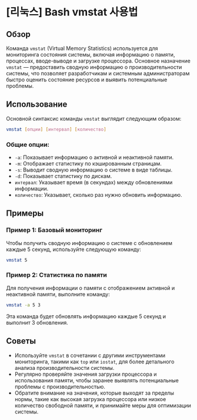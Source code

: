# [리눅스] Bash vmstat 사용법

## Обзор
Команда `vmstat` (Virtual Memory Statistics) используется для мониторинга состояния системы, включая информацию о памяти, процессах, вводе-выводе и загрузке процессора. Основное назначение `vmstat` — предоставить сводную информацию о производительности системы, что позволяет разработчикам и системным администраторам быстро оценить состояние ресурсов и выявить потенциальные проблемы.

## Использование
Основной синтаксис команды `vmstat` выглядит следующим образом:

```bash
vmstat [опции] [интервал] [количество]
```

### Общие опции:
- `-a`: Показывает информацию о активной и неактивной памяти.
- `-m`: Отображает статистику по кэшированным страницам.
- `-s`: Выводит сводную информацию о системе в виде таблицы.
- `-d`: Показывает статистику по дискам.
- `интервал`: Указывает время (в секундах) между обновлениями информации.
- `количество`: Указывает, сколько раз нужно обновить информацию.

## Примеры
### Пример 1: Базовый мониторинг
Чтобы получить сводную информацию о системе с обновлением каждые 5 секунд, используйте следующую команду:

```bash
vmstat 5
```

### Пример 2: Статистика по памяти
Для получения информации о памяти с отображением активной и неактивной памяти, выполните команду:

```bash
vmstat -a 5 3
```
Эта команда будет обновлять информацию каждые 5 секунд и выполнит 3 обновления.

## Советы
- Используйте `vmstat` в сочетании с другими инструментами мониторинга, такими как `top` или `iostat`, для более детального анализа производительности системы.
- Регулярно проверяйте значения загрузки процессора и использования памяти, чтобы заранее выявлять потенциальные проблемы с производительностью.
- Обратите внимание на значения, которые выходят за пределы нормы, такие как высокая загрузка процессора или низкое количество свободной памяти, и принимайте меры для оптимизации системы.